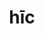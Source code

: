 ---
title: hīc
meaning: here
ch: [nine, mt, mt8thru9, 7r]
pos: adverb
laudio: ../assets/audio/hic-laudio.mp3
haudio: ../assets/audio/hic-laudio.mp3
six: y
---